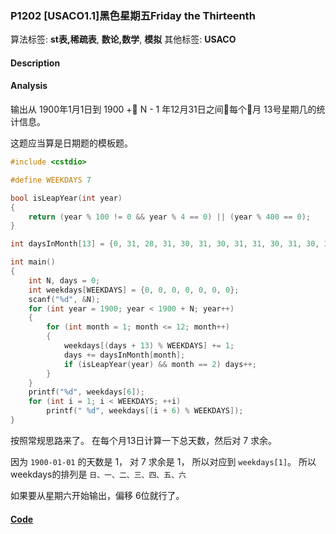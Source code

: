 ### P1202 [USACO1.1]黑色星期五Friday the Thirteenth

算法标签: **st表,稀疏表**, **数论,数学**, **模拟**
其他标签: **USACO**


#### Description

#### Analysis

输出从 1900年1月1日到 1900 + N - 1 年12月31日之间每个月 13号星期几的统计信息。

这题应当算是日期题的模板题。

```cpp
#include <cstdio>

#define WEEKDAYS 7

bool isLeapYear(int year)
{
    return (year % 100 != 0 && year % 4 == 0) || (year % 400 == 0);
}

int daysInMonth[13] = {0, 31, 28, 31, 30, 31, 30, 31, 31, 30, 31, 30, 31};

int main()
{
    int N, days = 0;
    int weekdays[WEEKDAYS] = {0, 0, 0, 0, 0, 0, 0};
    scanf("%d", &N);
    for (int year = 1900; year < 1900 + N; year++)
    {
        for (int month = 1; month <= 12; month++)
        {
            weekdays[(days + 13) % WEEKDAYS] += 1;
            days += daysInMonth[month];
            if (isLeapYear(year) && month == 2) days++;
        }
    }
    printf("%d", weekdays[6]);
    for (int i = 1; i < WEEKDAYS; ++i)
        printf(" %d", weekdays[(i + 6) % WEEKDAYS]);
}
```

按照常规思路来了。 在每个月13日计算一下总天数，然后对 7 求余。

因为 `1900-01-01` 的天数是 1， 对 7 求余是 1， 所以对应到 `weekdays[1]`。 所以weekdays的排列是 `日、一、二、三、四、五、六`

如果要从星期六开始输出，偏移 6位就行了。


#### [Code](../cpp/p1202.cpp)
